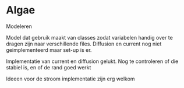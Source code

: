 # Algae
Modeleren

Model dat gebruik maakt van classes zodat variabelen handig over te dragen zijn naar verschillende files. Diffusion en current nog niet geimplementeerd maar set-up is er.

Implementatie van current en diffusion gelukt. Nog te controleren of die stabiel is, en of de rand goed werkt

Ideeen voor de stroom implementatie zijn erg welkom
